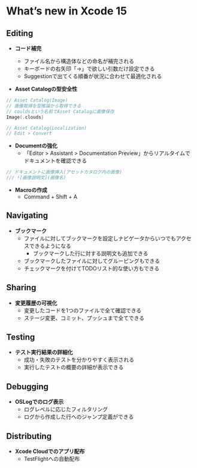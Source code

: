 # What’s new in Xcode 15

## Editing

* **コード補完**
  * ファイル名から構造体などの命名が補完される
  * キーボードの右矢印「→」で欲しい引数だけ設定できる
  * Suggestionで出てくる順番が状況に合わせて最適化される

* **Asset Catalogの型安全性**

``` swift
// Asset Catalog(Image)
// 画像取得を型推論から取得できる
// couldsという名前でAsset Catalogに画像保存
Image(.clouds)

// Asset Catalog(Localization)
// Edit > Convert
```

* **Documentの強化**
  * 「Editor > Assistant > Documentation Preview」からリアルタイムでドキュメントを確認できる

``` swift
// ドキュメントに画像挿入(アセットカタログ内の画像)
/// ![画像説明文](画像名)
```

* **Macroの作成**
  * Command + Shift + A

## Navigating

* **ブックマーク**
  * ファイルに対してブックマークを設定しナビゲータからいつでもアクセスできるようになる
    * ブックマークした行に対する説明文も追加できる
  * ブックマークしたファイルに対してグルーピングもできる
  * チェックマークを付けてTODOリスト的な使い方もできる

## Sharing

* **変更履歴の可視化**
  * 変更したコードを1つのファイルで全て確認できる
  * ステージ変更、コミット、プッシュまで全てできる

## Testing

* **テスト実行結果の詳細化**
  * 成功・失敗のテストを分かりやすく表示される
  * 実行したテストの概要の詳細が表示できる

## Debugging

* **OSLogでのログ表示**
  * ログレベルに応じたフィルタリング
  * ログから作成した行へのジャンプ定義ができる

## Distributing

* **Xcode Cloudでのアプリ配布**
  * TestFlightへの自動配布
